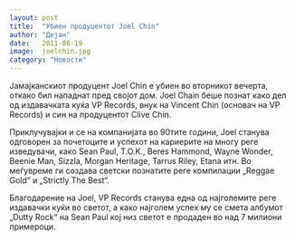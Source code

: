 ```yaml
---
layout: post
title:  "Убиен продуцентот Joel Chin"
author: "Дејан"
date:   2011-08-19
image:  joelchin.jpg
category: "Новости"
---
```


Јамајканскиот продуцент Joel Chin е убиен во вторникот вечерта, откако бил нападнат пред својот дом. Joel Chain беше 
познат како дел од издавачката куќа VP Records, внук на Vincent Chin (основач на VP Records) и син на продуцентот Clive 
Chin.

Приклучувајки и се на компанијата во 90тите години, Joel станува одговорен за почетоците и успехот на кариерите на 
многу реге изведувачи, како Sean Paul, T.O.K., Beres Hammond, Wayne Wonder, Beenie Man, Sizzla, Morgan Heritage, Tarrus 
Riley, Etana итн. Во меѓувреме ги создава светски познатите реге компилации „Reggae Gold“ и „Strictly The Best“.

Благодарение на Joel, VP Records станува една од најголемите реге издавачки куќи во светот, а како најголем успех му се 
смета албумот „Dutty Rock“ на Sean Paul кој низ светот е продаден во над 7 милиони примероци.
